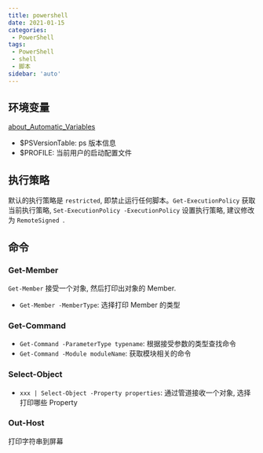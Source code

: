 ```yaml
---
title: powershell
date: 2021-01-15
categories:
 - PowerShell
tags:
 - PowerShell
 - shell
 - 脚本
sidebar: 'auto'
---
```


## 环境变量

[about_Automatic_Variables](https://docs.microsoft.com/en-us/powershell/module/microsoft.powershell.core/about/about_automatic_variables?view=powershell-7.1)

- $PSVersionTable: ps 版本信息
- $PROFILE: 当前用户的启动配置文件

## 执行策略

默认的执行策略是 `restricted`, 即禁止运行任何脚本。`Get-ExecutionPolicy` 获取当前执行策略, `Set-ExecutionPolicy -ExecutionPolicy` 设置执行策略, 建议修改为 `RemoteSigned
`.

## 命令

### Get-Member

`Get-Member` 接受一个对象, 然后打印出对象的 Member.

- `Get-Member -MemberType`: 选择打印 Member 的类型

### Get-Command

- `Get-Command -ParameterType typename`: 根据接受参数的类型查找命令
- `Get-Command -Module moduleName`: 获取模块相关的命令

### Select-Object

- `xxx | Select-Object -Property properties`: 通过管道接收一个对象, 选择打印哪些 Property

### Out-Host

打印字符串到屏幕